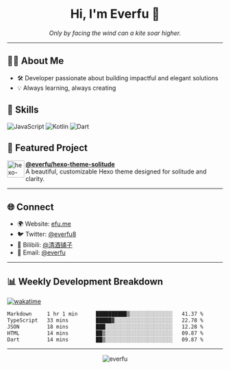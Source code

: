 <h1 align="center">Hi, I'm Everfu 👋</h1>

<p align="center">
  <em>Only by facing the wind can a kite soar higher.</em>
</p>

---

## 🧑‍💻 About Me

- 🛠️ Developer passionate about building impactful and elegant solutions  
- 💡 Always learning, always creating

## 🚀 Skills

![JavaScript](https://img.shields.io/badge/-JavaScript-F7DF1E?style=flat&logo=javascript&logoColor=black)
![Kotlin](https://img.shields.io/badge/-Kotlin-7F52FF?style=flat&logo=kotlin&logoColor=white)
![Dart](https://img.shields.io/badge/-Dart-0175C2?style=flat&logo=dart&logoColor=white)

## 🌟 Featured Project

<a href="https://github.com/everfu/hexo-theme-solitude">
  <img align="left" width="40" src="https://raw.githubusercontent.com/everfu/hexo-theme-solitude/main/source/img/logo.png" alt="hexo-theme-solitude logo" />
</a>

**[@everfu/hexo-theme-solitude](https://github.com/everfu/hexo-theme-solitude)**  
A beautiful, customizable Hexo theme designed for solitude and clarity.

---

## 🌐 Connect

- 🌍 Website: [efu.me](https://efu.me)
- 🐦 Twitter: [@everfu8](https://twitter.com/everfu8)
- 🎥 Bilibili: [@清酒铺子](https://space.bilibili.com/1329819902)
- 📧 Email: [@everfu](mailto:o@efu.me)

---

## 📊 Weekly Development Breakdown

[![wakatime](https://wakatime.com/badge/user/0fcef314-a9cd-4509-9880-5cdb2158a775.svg)](https://wakatime.com/@0fcef314-a9cd-4509-9880-5cdb2158a775)

<!--START_SECTION:waka-->

```txt
Markdown     1 hr 1 min      ██████████▒░░░░░░░░░░░░░░   41.37 %
TypeScript   33 mins         █████▓░░░░░░░░░░░░░░░░░░░   22.78 %
JSON         18 mins         ███░░░░░░░░░░░░░░░░░░░░░░   12.28 %
HTML         14 mins         ██▒░░░░░░░░░░░░░░░░░░░░░░   09.87 %
Dart         14 mins         ██▒░░░░░░░░░░░░░░░░░░░░░░   09.87 %
```

<!--END_SECTION:waka-->

---

<p align="center">
  <img src="https://komarev.com/ghpvc/?username=everfu&label=Profile%20views&color=0e75b6&style=flat" alt="everfu" />
</p>